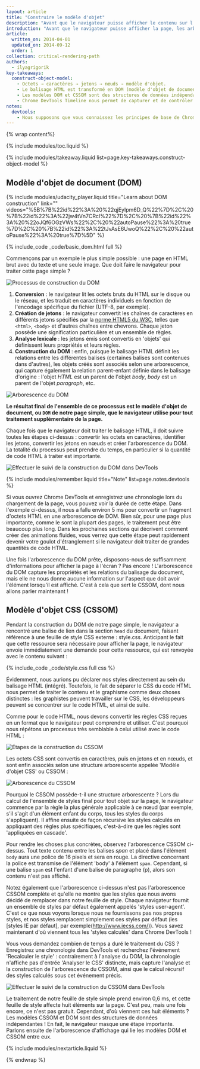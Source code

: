 ```yaml
---
layout: article
title: "Construire le modèle d'objet"
description: "Avant que le navigateur puisse afficher le contenu sur l'écran, les arborescences DOM et CSSOM doivent être créées. Nous devons donc nous assurer que le code HTML et CSS est transmis au navigateur le plus rapidement possible."
introduction: "Avant que le navigateur puisse afficher la page, les arborescences DOM et CSSOM doivent être créées. Nous devons donc nous assurer que le code HTML et CSS est transmis au navigateur le plus rapidement possible."
article:
  written_on: 2014-04-01
  updated_on: 2014-09-12
  order: 1
collection: critical-rendering-path
authors:
  - ilyagrigorik
key-takeaways:
  construct-object-model:
    - Octets → caractères → jetons → nœuds → modèle d'objet.
    - Le balisage HTML est transformé en DOM (modèle d'objet de document) et le balisage CSS est transformé en CSSOM (modèle d'objet CSS).
    - Les modèles DOM et CSSOM sont des structures de données indépendantes.
    - Chrome DevTools Timeline nous permet de capturer et de contrôler les coûts de construction et de traitement des modèles DOM et CSSOM.
notes:
  devtools:
    - Nous supposons que vous connaissez les principes de base de Chrome DevTools, c'est-à-dire que vous savez comment capturer une suite de réseaux ou enregistrer une chronologie. Si vous avez besoin de vous rafraîchir la mémoire, consultez la <a href="https://developer.chrome.com/devtools">documentation Chrome DevTools</a>, ou si vous découvrez DevTools pour la première fois, nous vous conseillons de suivre le cours Codeschool <a href="http://discover-devtools.codeschool.com/">Découvrir DevTools</a>.
---
```

{% wrap content%}

<style>
  img, video, object {
    max-width: 100%;
  }

  img.center {
    display: block;
    margin-left: auto;
    margin-right: auto;
  }
</style>

{% include modules/toc.liquid %}

{% include modules/takeaway.liquid list=page.key-takeaways.construct-object-model %}

## Modèle d'objet de document (DOM)

{% include modules/udacity_player.liquid title="Learn about DOM construction" link="" videos="%5B%7B%22id%22%3A%20%22qjEyIpm6D_Q%22%7D%2C%20%7B%22id%22%3A%22jw4tVn7CRcI%22%7D%2C%20%7B%22id%22%3A%20%22oJQf6OGzVWs%22%2C%20%22autoPause%22%3A%20true%7D%2C%20%7B%22id%22%3A%22tJvAsE6UwoQ%22%2C%20%22autoPause%22%3A%20true%7D%5D" %}

{% include_code _code/basic_dom.html full %}

Commençons par un exemple le plus simple possible : une page en HTML brut avec du texte et une seule image. Que doit faire le navigateur pour traiter cette page simple ?

<img src="images/full-process.png" alt="Processus de construction du DOM">

1. **Conversion** : le navigateur lit les octets bruts du HTML sur le disque ou le réseau, et les traduit en caractères individuels en fonction de l'encodage spécifique du fichier (UTF-8, par exemple).
1. **Création de jetons** : le navigateur convertit les chaînes de caractères en différents jetons spécifiés par la [norme HTML5 du W3C](http://www.w3.org/TR/html5/), telles que `<html>`, `<body>` et d'autres chaînes entre chevrons. Chaque jeton possède une signification particulière et un ensemble de règles.
1. **Analyse lexicale** : les jetons émis sont convertis en 'objets' qui définissent leurs propriétés et leurs règles.
1. **Construction du DOM** : enfin, puisque le balisage HTML définit les relations entre les différentes balises (certaines balises sont contenues dans d'autres), les objets créés sont associés selon une arborescence, qui capture également la relation parent-enfant définie dans le balisage d'origine : l'objet _HTML_ est un parent de l'objet _body_, _body_ est un parent de l'objet _paragraph_, etc.

<img src="images/dom-tree.png" class="center" alt="Arborescence du DOM">

**Le résultat final de l'ensemble de ce processus est le modèle d'objet de document, ou `DOM` de notre page simple, que le navigateur utilise pour tout traitement supplémentaire de la page.**

Chaque fois que le navigateur doit traiter le balisage HTML, il doit suivre toutes les étapes ci-dessus : convertir les octets en caractères, identifier les jetons, convertir les jetons en nœuds et créer l'arborescence du DOM. La totalité du processus peut prendre du temps, en particulier si la quantité de code HTML à traiter est importante.

<img src="images/dom-timeline.png" class="center" alt="Effectuer le suivi de la construction du DOM dans DevTools">

{% include modules/remember.liquid title="Note" list=page.notes.devtools %}

Si vous ouvrez Chrome DevTools et enregistrez une chronologie lors du chargement de la page, vous pouvez voir la durée de cette étape. Dans l'exemple ci-dessus, il nous a fallu environ 5 ms pour convertir un fragment d'octets HTML en une arborescence de DOM. Bien sûr, pour une page plus importante, comme le sont la plupart des pages, le traitement peut être beaucoup plus long. Dans les prochaines sections qui décrivent comment créer des animations fluides, vous verrez que cette étape peut rapidement devenir votre goulot d'étranglement si le navigateur doit traiter de grandes quantités de code HTML.

Une fois l'arborescence du DOM prête, disposons-nous de suffisamment d'informations pour afficher la page à l'écran ? Pas encore ! L'arborescence du DOM capture les propriétés et les relations du balisage du document, mais elle ne nous donne aucune information sur l'aspect que doit avoir l'élément lorsqu'il est affiché. C'est à cela que sert le CSSOM, dont nous allons parler maintenant !

## Modèle d'objet CSS (CSSOM)

Pendant la construction du DOM de notre page simple, le navigateur a rencontré une balise de lien dans la section `head` du document, faisant référence à une feuille de style CSS externe : style.css. Anticipant le fait que cette ressource sera nécessaire pour afficher la page, le navigateur envoie immédiatement une demande pour cette ressource, qui est renvoyée avec le contenu suivant :

{% include_code _code/style.css full css %}

Évidemment, nous aurions pu déclarer nos styles directement au sein du balisage HTML (intégré). Toutefois, le fait de séparer le CSS du code HTML nous permet de traiter le contenu et le graphisme comme deux choses distinctes : les graphistes peuvent travailler sur le CSS, les développeurs peuvent se concentrer sur le code HTML, et ainsi de suite.

Comme pour le code HTML, nous devons convertir les règles CSS reçues en un format que le navigateur peut comprendre et utiliser. C'est pourquoi nous répétons un processus très semblable à celui utilisé avec le code HTML :

<img src="images/cssom-construction.png" class="center" alt="Étapes de la construction du CSSOM">

Les octets CSS sont convertis en caractères, puis en jetons et en nœuds, et sont enfin associés selon une structure arborescente appelée 'Modèle d'objet CSS' ou CSSOM :

<img src="images/cssom-tree.png" class="center" alt="Arborescence du CSSOM">

Pourquoi le CSSOM possède-t-il une structure arborescente ? Lors du calcul de l'ensemble de styles final pour tout objet sur la page, le navigateur commence par la règle la plus générale applicable à ce nœud (par exemple, s'il s'agit d'un élément enfant du corps, tous les styles du corps s'appliquent). Il affine ensuite de façon récursive les styles calculés en appliquant des règles plus spécifiques, c'est-à-dire que les règles sont 'appliquées en cascade'.

Pour rendre les choses plus concrètes, observez l'arborescence CSSOM ci-dessus. Tout texte contenu entre les balises _span_ et placé dans l'élément `body` aura une police de 16 pixels et sera en rouge. La directive concernant la police est transmise de l'élément 'body' à l'élément `span`. Cependant, si une balise `span` est l'enfant d'une balise de paragraphe (p), alors son contenu n'est pas affiché.

Notez également que l'arborescence ci-dessus n'est pas l'arborescence CSSOM complète et qu'elle ne montre que les styles que nous avons décidé de remplacer dans notre feuille de style. Chaque navigateur fournit un ensemble de styles par défaut également appelés 'styles user-agent'. C'est ce que nous voyons lorsque nous ne fournissons pas nos propres styles, et nos styles remplacent simplement ces styles par défaut (les [styles IE par défaut], par exemple(http://www.iecss.com/)). Vous savez maintenant d'où viennent tous les 'styles calculés' dans Chrome DevTools !

Vous vous demandez combien de temps a duré le traitement du CSS ? Enregistrez une chronologie dans DevTools et recherchez l'événement 'Recalculer le style' : contrairement à l'analyse du DOM, la chronologie n'affiche pas d'entrée 'Analyser le CSS' distincte, mais capture l'analyse et la construction de l'arborescence du CSSOM, ainsi que le calcul récursif des styles calculés sous cet événement précis.

<img src="images/cssom-timeline.png" class="center" alt="Effectuer le suivi de la construction du CSSOM dans DevTools">

Le traitement de notre feuille de style simple prend environ 0,6 ms, et cette feuille de style affecte huit éléments sur la page. C'est peu, mais une fois encore, ce n'est pas gratuit. Cependant, d'où viennent ces huit éléments ? Les modèles CSSOM et DOM sont des structures de données indépendantes ! En fait, le navigateur masque une étape importante. Parlons ensuite de l'arborescence d'affichage qui lie les modèles DOM et CSSOM entre eux.

{% include modules/nextarticle.liquid %}

{% endwrap %}

